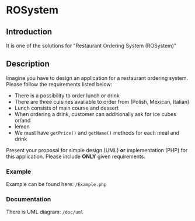 ROSystem
===========

Introduction
------------
It is one of the solutions for "Restaurant Ordering System (ROSystem)"

Description
-----------
Imagine you have to design an application for a restaurant ordering system. Please
follow the requirements listed below:

  * There is a possibility to order lunch or drink
  * There are three cuisines available to order from (Polish, Mexican, Italian)
  * Lunch consists of main course and dessert
  * When ordering a drink, customer can additionally ask for ice cubes or/and
  * lemon
  * We must have `getPrice()` and `getName()` methods for each meal and drink

Present your proposal for simple design (UML) **or** implementation (PHP) for this
application. Please include **ONLY** given requirements.

### Example
Example can be found here: `/Example.php`

### Documentation
There is UML diagram: `/doc/uml`


